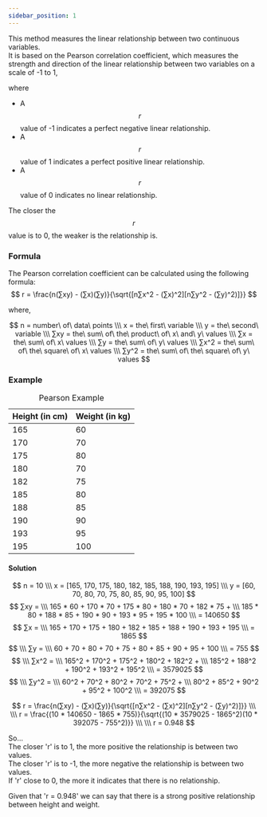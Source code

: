 ```yaml
---
sidebar_position: 1
---
```


This method measures the linear relationship between two continuous variables. <br />
It is based on the Pearson correlation coefficient, which measures the strength and direction of the linear relationship between two variables on a scale of -1 to 1,<br />

where <br />

- A $$r$$ value of -1 indicates a perfect negative linear relationship.
- A $$r$$ value of 1 indicates a perfect positive linear relationship.
- A $$r$$ value of 0 indicates no linear relationship.

The closer the $$r$$ value is to 0, the weaker is the relationship is.

### Formula

The Pearson correlation coefficient can be calculated using the following formula:
$$
r = \frac{n(∑xy) - (∑x)(∑y)}{\sqrt{[n∑x^2 - (∑x)^2][n∑y^2 - (∑y)^2)]}}
$$

where,

$$
n = number\ of\ data\ points
\\\
x = the\ first\ variable
\\\
y = the\ second\ variable
\\\
∑xy = the\ sum\ of\ the\ product\ of\ x\ and\ y\ values
\\\
∑x = the\ sum\ of\ x\ values
\\\
∑y = the\ sum\ of\ y\ values
\\\
∑x^2 = the\ sum\ of\ the\ square\ of\ x\ values
\\\
∑y^2 = the\ sum\ of\ the\ square\ of\ y\ values
$$

### Example

<table class="GeneratedTable">
    <caption>Pearson Example</caption>
    <thead>
        <tr>
          <th>Height (in cm)</th>
          <th>Weight (in kg)</th>
        </tr>
    </thead>
    <tbody>
        <tr>
          <td>165</td>
          <td>60</td>
        </tr>
        <tr>
          <td>170</td>
          <td>70</td>
        </tr>
        <tr>
          <td>175</td>
          <td>80</td>
        </tr>
        <tr>
          <td>180</td>
          <td>70</td>
        </tr>
        <tr>
          <td>182</td>
          <td>75</td>
        </tr>
        <tr>
          <td>185</td>
          <td>80</td>
        </tr>
        <tr>
          <td>188</td>
          <td>85</td>
        </tr>
        <tr>
          <td>190</td>
          <td>90</td>
        </tr>
        <tr>
          <td>193</td>
          <td>95</td>
        </tr>
        <tr>
          <td>195</td>
          <td>100</td>
        </tr>
    </tbody>
</table>

#### Solution

$$
n = 10
\\\
x = [165, 170, 175, 180, 182, 185, 188, 190, 193, 195]
\\\
y = [60, 70, 80, 70, 75, 80, 85, 90, 95, 100]
$$
$$
∑xy =
\\\
165 * 60 + 170 * 70 + 175 * 80 + 180 * 70 + 182 * 75 +
\\\
185 * 80 + 188 * 85 + 190 * 90 + 193 * 95 + 195 * 100 
\\\ 
= 140650
$$
$$
∑x =
\\\
165 + 170 + 175 + 180 + 182 + 185 + 188 + 190 + 193 + 195
\\\
= 1865
$$
$$
\\\
∑y =
\\\
60 + 70 + 80 + 70 + 75 + 80 + 85 + 90 + 95 + 100
\\\
= 755
$$
$$
\\\
∑x^2 = 
\\\
165^2 + 170^2 + 175^2 + 180^2 + 182^2 +
\\\
185^2 + 188^2 + 190^2 + 193^2 + 195^2
\\\
= 3579025
$$
$$
\\\
∑y^2 = 
\\\
60^2 + 70^2 + 80^2 + 70^2 + 75^2 +
\\\
80^2 + 85^2 + 90^2 + 95^2 + 100^2 
\\\
= 392075
$$

$$
r = \frac{n(∑xy) - (∑x)(∑y)}{\sqrt{[n∑x^2 - (∑x)^2][n∑y^2 - (∑y)^2)]}}
\\\
\\\
r = \frac{(10 * 140650 - 1865 * 755)}{\sqrt{(10 * 3579025 - 1865^2)(10 * 392075 - 755^2)}}
\\\
\\\
r = 0.948
$$

So... <br />
The closer 'r' is to 1, the more positive the relationship is between two values. <br />
The closer 'r' is to -1, the more negative the relationship is between two values. <br />
If 'r' close to 0, the more it indicates that there is no relationship. <br />

Given that 'r = 0.948' we can say that there is a strong positive relationship between height and weight.

